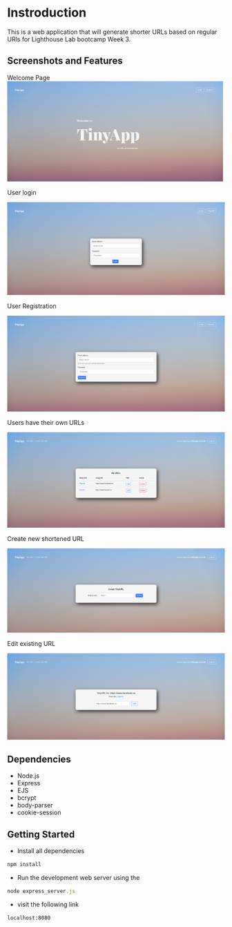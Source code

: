 # Instroduction

This is a web application that will generate shorter URLs based on regular URls for Lighthouse Lab bootcamp Week 3.

## Screenshots and Features

Welcome Page
<img src=./screenshots/_.png width=500></img>

<!-- ![Welcome Page](./screenshots/_.png) -->

User login

![user Login](./screenshots/login_.png)

User Registration

![User Registration](./screenshots/register_.png)

Users have their own URLs

![private URLs](./screenshots/_urls.png)

Create new shortened URL

![Generate new short URL](./screenshots/_urls_new.png)

Edit existing URL

![URL edit](./screenshots/customizeURL_.png)

## Dependencies

- Node.js
- Express
- EJS
- bcrypt
- body-parser
- cookie-session

## Getting Started

- Install all dependencies

```javascript
npm install
```

- Run the development web server using the

```javascript
node express_server.js
```

- visit the following link

```
localhost:8080
```
